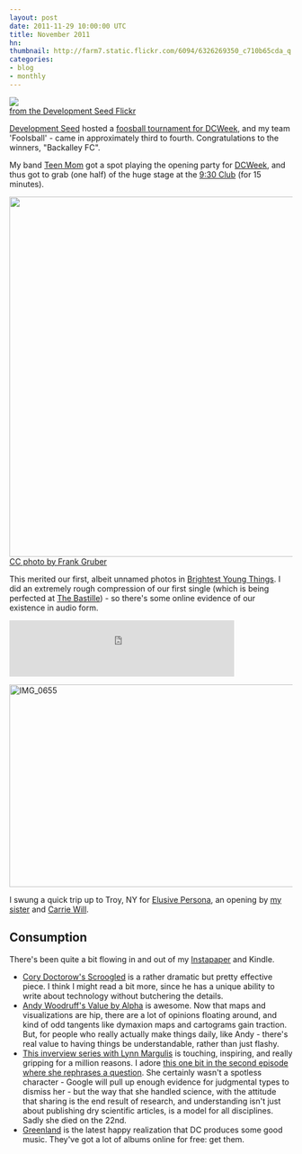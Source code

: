 ```yaml
---
layout: post
date: 2011-11-29 10:00:00 UTC
title: November 2011
hn: 
thumbnail: http://farm7.static.flickr.com/6094/6326269350_c710b65cda_q.jpg
categories:
- blog
- monthly
---
```


<div class='shutter-300'>
  <img src='http://farm7.static.flickr.com/6094/6326269350_c710b65cda_z.jpg'>
</div>
<span class='image-credit'><a href='http://www.flickr.com/photos/developmentseed/6326269350/'>from the Development Seed Flickr</a></span>

[Development Seed](http://developmentseed.org) hosted a [foosball
tournament for DCWeek](http://developmentseed.org/blog/2011/nov/08/recapping-dc-tech-foosball-shootout/),
and my team 'Foolsball' - came in approximately
third to fourth. Congratulations to the winners, "Backalley FC".

My band [Teen Mom](http://teenmomdc.bandcamp.com/) got a spot playing
the opening party for [DCWeek](http://digitalcapitalweek.org/),
and thus got to grab (one half) of the
huge stage at the [9:30 Club](http://930.com/) (for 15 minutes).

<img style='width:640px;' src='http://farm7.static.flickr.com/6237/6313563647_6126196cc9_z.jpg'>
<span class='image-credit'><a href='http://www.flickr.com/photos/somewhatfrank/6313563647/'>CC photo by Frank Gruber</a></span>

This merited our first, albeit unnamed photos in [Brightest Young Things](http://www.brightestyoungthings.com/articles/photos-dcweek-kick-off-party-930-club.htm).
I did an extremely rough compression of our first single
(which is being perfected at [The Bastille](http://thebastillestudio.com/)) -
so there's some online evidence of our existence in audio form.

<iframe width="400" height="100" style="position: relative; display: block; width: 400px; height: 100px;" src="http://bandcamp.com/EmbeddedPlayer/v=2/track=3911609991/size=venti/bgcol=31356F/linkcol=f60aff/transparent=true/" allowtransparency="true" frameborder="0"><a href="http://teenmomdc.com/track/you-and-me">You and Me by Teen Mom</a></iframe>

<a href="http://www.flickr.com/photos/tmcw/6436822079/" title="IMG_0655 by macwright, on Flickr"><img src="http://farm8.staticflickr.com/7029/6436822079_091f392fd8_z.jpg" width="640" height="360" alt="IMG_0655"></a>

I swung a quick trip up to Troy, NY for [Elusive Persona](http://www.photocentertroy.org/exhibits-calls/exhibits.html),
an opening by [my sister](http://sarahmacwright.com/) and [Carrie Will](http://www.carriewill.com/).

## Consumption

There's been quite a bit flowing in and out of my [Instapaper](http://instapaper.com/)
and Kindle.

* [Cory Doctorow's Scroogled](http://www.scroogle.org/doctorow.html) is a
  rather dramatic but pretty effective piece. I think I might read a bit more,
  since he has a unique ability to write about technology without
  butchering the details.
* [Andy Woodruff's Value by Alpha](http://andywoodruff.com/blog/value-by-alpha-maps/)
  is awesome. Now that maps and visualizations are hip, there are a lot
  of opinions floating around, and kind of odd tangents like dymaxion maps
  and cartograms gain traction. But, for people who really actually make
  things daily, like Andy - there's real value to having things be understandable,
  rather than just flashy.
* [This inverview series with Lynn Margulis](http://www.youtube.com/watch?v=b8xqu_TlQPU)
  is touching, inspiring, and really gripping for a million reasons. I
  adore [this one bit in the second episode where she rephrases a question](http://youtu.be/KOjKZdW8HSY?t=1m20s).
  She certainly wasn't a spotless character - Google will pull up enough evidence
  for judgmental types to dismiss her - but the way that she handled science,
  with the attitude that sharing is the end result of research, and understanding
  isn't just about publishing dry scientific articles, is a model for all
  disciplines. Sadly she died on the 22nd.
* [Greenland](http://greenland.bandcamp.com/) is the latest happy
  realization that DC produces some good music. They've got a lot of albums
  online for free: get them.
